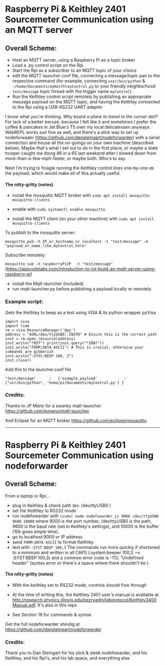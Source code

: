 # Raspberry Pi & Keithley 2401 Sourcemeter Communication using an MQTT server

## Overall Scheme: 
* Host an MQTT server, using a Raspberry Pi as a topic broker
* Load a .py control script on the Rpi
* Start the Rpi as a subscriber to an MQTT topic of your choice
* edit the MQTT launcher conf file, connecting a message/topic pair to the respective command (for example, connecting `user/bin/python` & `~/home/Documents/myKeithleyControl.py` to your friendly neighborhood `test/message` topic thread with the trigger name `myControl`)
* Run the Keithley control script remotely by publishing an appropriate message payload on the MQTT topic, and having the Keithley connected to the Rpi using a USB-RS232 UART adapter
 
I know what you're thinking. _Why board a plane to travel to the corner deli?_ For lack of a better excuse, because I felt like it and sometimes I prefer the coffee & pancakes in Jet Blue's T5 over my local delicatessen anyways. WebREPL works just fine as well, and there's a slick way to set up nodeforwader (https://github.com/dansteingart/nodeforwarder) with a serial connection and house all the on-goings on your own machine (described below). Maybe that's what I set out to do in the first place, or maybe a state trooper caught me doing 86 in a 65 last weekend after I slowed down from more-than-a-few-mph-faster, or maybe both. Who's to say.

Next I'm trying to finagle running the Keithley control lines one-by-one _as_ the payload, which would make all of this actually useful.


#### The nitty-gritty (notes)
* install the mosquitto MQTT broker with `sudo apt install mosquitto mosquitto-clients`

* enable with `sudo systemctl enable mosquitto`

* install the MQTT client (on your other machine) with `sudo apt install mosquitto-clients`

To publish to the mosquitto server: 

`mosquitto_pub -h IP_or_hostname_or_localhost -t "test/message" -m "payload_or_name_like_myControl_here"`

Subscribe remotely:

`mosquitto_sub -h raspberryPiIP  -t "test/message"` 
(https://appcodelabs.com/introduction-to-iot-build-an-mqtt-server-using-raspberry-pi)

* install the Mqtt-launcher (included)
* run  mqtt-launcher.py before publishing a payload locally or remotely

### Example script: 
Gets the Keithley to beep as a test using VISA & its python wrapper pyVisa

```
import visa 
import time 
rm = visa.ResourceManager('@py') 
address = "ASRL/dev/ttyUSB0::INSTR" # Ensure this is the correct path
inst = rm.open_resource(address) 
inst.write("*RST") print(inst.query("*IDN?")) 
inst.write("FORM:DATA ASCII") # This is crucial, otherwise your commands are gibberish 
inst.write(“:SYSt:BEEP 100, 3“)
inst.close()

```
Add this to the launcher.conf file
```
"test/message"      :   {'example_payload'            :   ["usr/bin/python", 'home/pi/Documents/myControl.py'] }
```

### Credits:
Thanks to JP Mens for a swanky mqtt-launcher https://github.com/jpmens/mqtt-launcher

And Eclipse for an MQTT broker https://github.com/eclipse/mosquitto

__________________________________________________________________

# Raspberry Pi & Keithley 2401 Sourcemeter Communication using nodeforwarder

## Overall Scheme: 

From a laptop or Rpi...
* plug in Keithley & check path (ex: /dev/ttyUSB0 )
* set the Keithley to RS232 mode
* run nodefowarder with `(sudo) node nodefowarder.js 9000 /dev/ttyUSB0 9600 10000` 
where 9000 is the port number, /dev/ttyUSB0 is the path, 9600 is the baud rate (set in Keithley's settings), and 10000 is the buffer (10k gives ample time). 
* go to localhost:9000 or IP address
* send `FORM:DATA ASCII` to format Keithley
* test with `:SYST:BEEP 100,3`
The commands run more quickly if shortened to a minimum and written in  all CAPS (:system:beeper 100,3 --> :SYST:BEEP 100,3) and a common error code is -113, “Undefined header” (syntax error or there's a space where there shouldn't be )

#### The nitty-gritty (notes)
* With the keithley set to RS232 mode, controls should flow through 

* At the time of writing this, the Keithley 2401 user's manual is available at http://research.physics.illinois.edu/bezryadin/labprotocol/Keithley2400Manual.pdf. It's also in this repo

* See Section 18 for commands & syntax 

Get the full nodeforwarder shindig at https://github.com/dansteingart/nodeforwarder

### Credits:
Thank you to Dan Steingart for his slick & sleek nodefowarder, and his Keithley, and his Rpi's, and his lab space, and everything else
